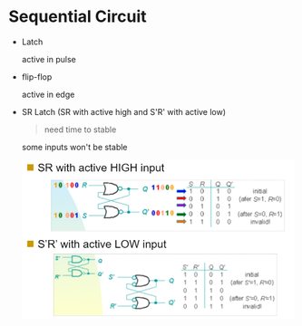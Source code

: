 # Sequential Circuit

*   Latch

    active in pulse
*   flip-flop

    active in edge
*   SR Latch (SR with active high and S'R' with active low)

    > need time to stable

    some inputs won't be stable

    ![image-20221220105349186](assets/image-20221220105349186.png)
